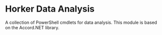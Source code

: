 # Horker Data Analysis

A collection of PowerShell cmdlets for data analysis. This module is based on the Accord.NET library.
